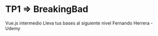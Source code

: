 # TP1 =>  BreakingBad

Vue.js intermedio Lleva tus bases al siguiente nivel 
Fernando Herrera - Udemy
